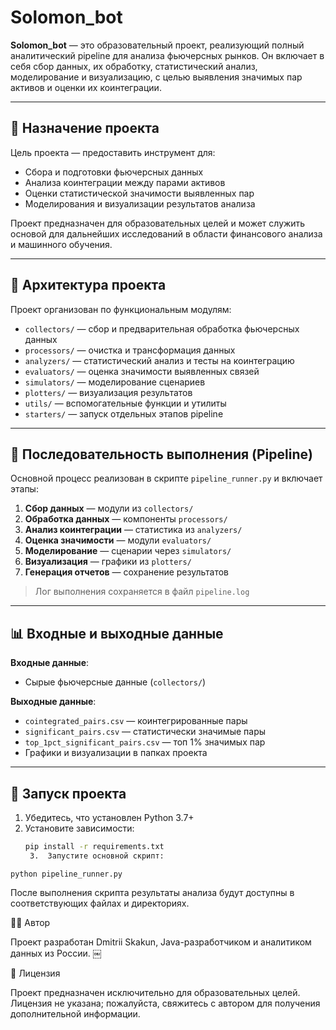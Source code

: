 # Solomon_bot

**Solomon_bot** — это образовательный проект, реализующий полный аналитический pipeline для анализа фьючерсных рынков. Он включает в себя сбор данных, их обработку, статистический анализ, моделирование и визуализацию, с целью выявления значимых пар активов и оценки их коинтеграции.

---

## 📌 Назначение проекта

Цель проекта — предоставить инструмент для:

- Сбора и подготовки фьючерсных данных
- Анализа коинтеграции между парами активов
- Оценки статистической значимости выявленных пар
- Моделирования и визуализации результатов анализа

Проект предназначен для образовательных целей и может служить основой для дальнейших исследований в области финансового анализа и машинного обучения.

---

## 🧱 Архитектура проекта

Проект организован по функциональным модулям:

- `collectors/` — сбор и предварительная обработка фьючерсных данных
- `processors/` — очистка и трансформация данных
- `analyzers/` — статистический анализ и тесты на коинтеграцию
- `evaluators/` — оценка значимости выявленных связей
- `simulators/` — моделирование сценариев
- `plotters/` — визуализация результатов
- `utils/` — вспомогательные функции и утилиты
- `starters/` — запуск отдельных этапов pipeline

---

## 🔁 Последовательность выполнения (Pipeline)

Основной процесс реализован в скрипте `pipeline_runner.py` и включает этапы:

1. **Сбор данных** — модули из `collectors/`
2. **Обработка данных** — компоненты `processors/`
3. **Анализ коинтеграции** — статистика из `analyzers/`
4. **Оценка значимости** — модули `evaluators/`
5. **Моделирование** — сценарии через `simulators/`
6. **Визуализация** — графики из `plotters/`
7. **Генерация отчетов** — сохранение результатов

> Лог выполнения сохраняется в файл `pipeline.log`

---

## 📊 Входные и выходные данные

**Входные данные**:
- Сырые фьючерсные данные (`collectors/`)

**Выходные данные**:
- `cointegrated_pairs.csv` — коинтегрированные пары
- `significant_pairs.csv` — статистически значимые пары
- `top_1pct_significant_pairs.csv` — топ 1% значимых пар
- Графики и визуализации в папках проекта

---

## 🚀 Запуск проекта

1. Убедитесь, что установлен Python 3.7+
2. Установите зависимости:
   ```bash
   pip install -r requirements.txt
	3.	Запустите основной скрипт:

 ``` python pipeline_runner.py ```

 После выполнения скрипта результаты анализа будут доступны в соответствующих файлах и директориях.

🧑‍💻 Автор

Проект разработан Dmitrii Skakun, Java-разработчиком и аналитиком данных из России.  ￼

📄 Лицензия

Проект предназначен исключительно для образовательных целей. Лицензия не указана; пожалуйста, свяжитесь с автором для получения дополнительной информации.


 
